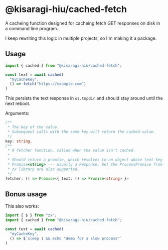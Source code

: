 # @kisaragi-hiu/cached-fetch

A cacheing function designed for cacheing fetch GET responses on disk in a command line program.

I keep rewriting this logic in multiple projects, so I'm making it a package.

## Usage

```typescript
import { cached } from "@kisaragi-hiu/cached-fetch";

const text = await cached(
  "myCacheKey",
  () => fetch("https://example.com")
)
```

This persists the text response in `os.tmpdir` and should stay around until the next reboot.

Arguments:

```typescript
/**
 * The key of the value.
 * Subsequent calls with the same key will return the cached value.
 */
key: string,
/**
 * A fetcher function, called when the value isn't cached.
 *
 * Should return a promise, which resolves to an object whose text key is a
 * Promise<string> --- usually a Response, but the ProcessPromise from the
 * zx library are also supported.
 */
fetcher: () => Promise<{ text: () => Promise<string> }>
```

## Bonus usage

This also works:

```typescript
import { $ } from "zx";
import { cached } from "@kisaragi-hiu/cached-fetch";

const text = await cached(
  "myCacheKey",
  () => $`sleep 1 && echo "demo for a slow process"`
)
```
